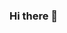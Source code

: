 ### Hi there 👋

<!--
**amutepoet/amutepoet** is a ✨ _special_ ✨ repository because its `README.md` (this file) appears on your GitHub profile.

Here are some ideas to get you started:

- 🔭 I’m currently working on making a portfolio website to showcase some of my work. 
- 🌱 I’m currently learning how to get an html5 file published.
- 👯 I’m looking to collaborate on artist shows.
- 🤔 I’m looking for help with getting my site published and getting seen.
- 💬 Ask me about ...
- 📫 How to reach me: ...
- 😄 Pronouns: ...
- ⚡ Fun fact: ...
-->
